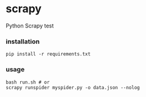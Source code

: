# scrapy
Python Scrapy test

### installation
```
pip install -r requirements.txt
```

### usage
```
bash run.sh # or
scrapy runspider myspider.py -o data.json --nolog
```